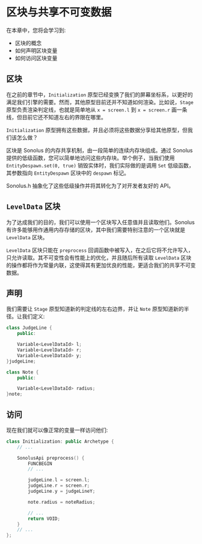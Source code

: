 # 区块与共享不可变数据

在本章中，您将会学习到:

- 区块的概念
- 如何声明区块变量
- 如何访问区块变量

## 区块

在之前的章节中，`Initialization` 原型已经变换了我们的屏幕坐标系，以更好的满足我们引擎的需要。然而，其他原型目前还并不知道如何渲染。比如说，`Stage` 原型负责渲染判定线，也就是简单地从 `x = screen.l` 到 `x = screen.r` 画一条线，但目前它还不知道左右的界限在哪里。

`Initialization` 原型拥有这些数据，并且必须将这些数据分享给其他原型，但我们该怎么做？

区块是 Sonolus 的内存共享机制，由一段简单的连续内存块组成。通过 Sonolus 提供的低级函数，您可以简单地访问这些内存块。举个例子，当我们使用 `EntityDespawn.set(0, true)` 销毁实体时，我们实际做的是调用 `Set` 低级函数，其参数指向 `EntityDespawn` 区块中的 `despawn` 标记。

Sonolus.h 抽象化了这些低级操作并将其转化为了对开发者友好的 API。

## `LevelData` 区块

为了达成我们的目的，我们可以使用一个区块写入任意值并且读取他们。Sonolus 有许多能够用作通用内存存储的区块，其中我们需要特别注意的一个区块就是 `LevelData` 区块。

`LevelData` 区块只能在 `preprocess` 回调函数中被写入，在之后它将不允许写入，只允许读取。其不可变性会有性能上的优化，并且随后所有读取 `LevelData` 区块的操作都将作为常量内联，这使得其有更加优良的性能，更适合我们的共享不可变数据。

## 声明

我们需要让 `Stage` 原型知道新的判定线的左右边界，并让 `Note` 原型知道新的半径。让我们定义:

```cpp title='/engine/constants.cpp'
class JudgeLine {
    public:

    Variable<LevelDataId> l;
    Variable<LevelDataId> r;
    Variable<LevelDataId> y;
}judgeLine;

class Note {
    public:

    Variable<LevelDataId> radius;
}note;
```

## 访问

现在我们就可以像正常的变量一样访问他们:

```cpp title='/engine/play/Initialization.cpp'
class Initialization: public Archetype {
    // ...

    SonolusApi preprocess() {
        FUNCBEGIN
        // ...

        judgeLine.l = screen.l;
        judgeLine.r = screen.r;
        judgeLine.y = judgeLineY;

        note.radius = noteRadius;

        // ...
        return VOID;
    }
    // ...
};
```